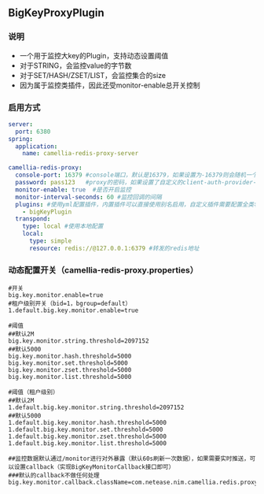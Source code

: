
## BigKeyProxyPlugin

### 说明
* 一个用于监控大key的Plugin，支持动态设置阈值
* 对于STRING，会监控value的字节数
* 对于SET/HASH/ZSET/LIST，会监控集合的size
* 因为属于监控类插件，因此还受monitor-enable总开关控制

### 启用方式
```yaml
server:
  port: 6380
spring:
  application:
    name: camellia-redis-proxy-server

camellia-redis-proxy:
  console-port: 16379 #console端口，默认是16379，如果设置为-16379则会随机一个可用端口，如果设置为0，则不启动console
  password: pass123   #proxy的密码，如果设置了自定义的client-auth-provider-class-name，则密码参数无效
  monitor-enable: true  #是否开启监控
  monitor-interval-seconds: 60 #监控回调的间隔
  plugins: #使用yml配置插件，内置插件可以直接使用别名启用，自定义插件需要配置全类名
    - bigKeyPlugin
  transpond:
    type: local #使用本地配置
    local:
      type: simple
      resource: redis://@127.0.0.1:6379 #转发的redis地址
```

### 动态配置开关（camellia-redis-proxy.properties）
```properties
#开关
big.key.monitor.enable=true
#租户级别开关（bid=1，bgroup=default）
1.default.big.key.monitor.enable=true

#阈值
##默认2M
big.key.monitor.string.threshold=2097152
##默认5000
big.key.monitor.hash.threshold=5000
big.key.monitor.set.threshold=5000
big.key.monitor.zset.threshold=5000
big.key.monitor.list.threshold=5000

#阈值（租户级别）
##默认2M
1.default.big.key.monitor.string.threshold=2097152
##默认5000
1.default.big.key.monitor.hash.threshold=5000
1.default.big.key.monitor.set.threshold=5000
1.default.big.key.monitor.zset.threshold=5000
1.default.big.key.monitor.list.threshold=5000

##监控数据默认通过/monitor进行对外暴露（默认60s刷新一次数据），如果需要实时推送，可以设置callback（实现BigKeyMonitorCallback接口即可）
###默认的callback不做任何处理
big.key.monitor.callback.className=com.netease.nim.camellia.redis.proxy.plugin.bigkey.DummyBigKeyMonitorCallback
```